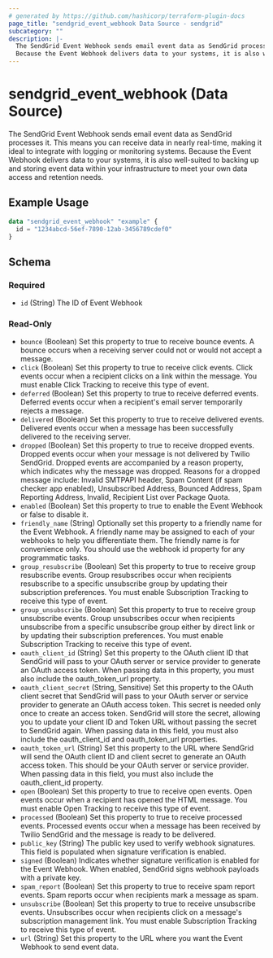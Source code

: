 ```yaml
---
# generated by https://github.com/hashicorp/terraform-plugin-docs
page_title: "sendgrid_event_webhook Data Source - sendgrid"
subcategory: ""
description: |-
  The SendGrid Event Webhook sends email event data as SendGrid processes it. This means you can receive data in nearly real-time, making it ideal to integrate with logging or monitoring systems.
  Because the Event Webhook delivers data to your systems, it is also well-suited to backing up and storing event data within your infrastructure to meet your own data access and retention needs.
---
```


# sendgrid_event_webhook (Data Source)

The SendGrid Event Webhook sends email event data as SendGrid processes it. This means you can receive data in nearly real-time, making it ideal to integrate with logging or monitoring systems.
Because the Event Webhook delivers data to your systems, it is also well-suited to backing up and storing event data within your infrastructure to meet your own data access and retention needs.

## Example Usage

```terraform
data "sendgrid_event_webhook" "example" {
  id = "1234abcd-56ef-7890-12ab-3456789cdef0"
}
```

<!-- schema generated by tfplugindocs -->
## Schema

### Required

- `id` (String) The ID of Event Webhook

### Read-Only

- `bounce` (Boolean) Set this property to true to receive bounce events. A bounce occurs when a receiving server could not or would not accept a message.
- `click` (Boolean) Set this property to true to receive click events. Click events occur when a recipient clicks on a link within the message. You must enable Click Tracking to receive this type of event.
- `deferred` (Boolean) Set this property to true to receive deferred events. Deferred events occur when a recipient's email server temporarily rejects a message.
- `delivered` (Boolean) Set this property to true to receive delivered events. Delivered events occur when a message has been successfully delivered to the receiving server.
- `dropped` (Boolean) Set this property to true to receive dropped events. Dropped events occur when your message is not delivered by Twilio SendGrid. Dropped events are accompanied by a reason property, which indicates why the message was dropped. Reasons for a dropped message include: Invalid SMTPAPI header, Spam Content (if spam checker app enabled), Unsubscribed Address, Bounced Address, Spam Reporting Address, Invalid, Recipient List over Package Quota.
- `enabled` (Boolean) Set this property to true to enable the Event Webhook or false to disable it.
- `friendly_name` (String) Optionally set this property to a friendly name for the Event Webhook. A friendly name may be assigned to each of your webhooks to help you differentiate them. The friendly name is for convenience only. You should use the webhook id property for any programmatic tasks.
- `group_resubscribe` (Boolean) Set this property to true to receive group resubscribe events. Group resubscribes occur when recipients resubscribe to a specific unsubscribe group by updating their subscription preferences. You must enable Subscription Tracking to receive this type of event.
- `group_unsubscribe` (Boolean) Set this property to true to receive group unsubscribe events. Group unsubscribes occur when recipients unsubscribe from a specific unsubscribe group either by direct link or by updating their subscription preferences. You must enable Subscription Tracking to receive this type of event.
- `oauth_client_id` (String) Set this property to the OAuth client ID that SendGrid will pass to your OAuth server or service provider to generate an OAuth access token. When passing data in this property, you must also include the oauth_token_url property.
- `oauth_client_secret` (String, Sensitive) Set this property to the OAuth client secret that SendGrid will pass to your OAuth server or service provider to generate an OAuth access token. This secret is needed only once to create an access token. SendGrid will store the secret, allowing you to update your client ID and Token URL without passing the secret to SendGrid again. When passing data in this field, you must also include the oauth_client_id and oauth_token_url properties.
- `oauth_token_url` (String) Set this property to the URL where SendGrid will send the OAuth client ID and client secret to generate an OAuth access token. This should be your OAuth server or service provider. When passing data in this field, you must also include the oauth_client_id property.
- `open` (Boolean) Set this property to true to receive open events. Open events occur when a recipient has opened the HTML message. You must enable Open Tracking to receive this type of event.
- `processed` (Boolean) Set this property to true to receive processed events. Processed events occur when a message has been received by Twilio SendGrid and the message is ready to be delivered.
- `public_key` (String) The public key used to verify webhook signatures. This field is populated when signature verification is enabled.
- `signed` (Boolean) Indicates whether signature verification is enabled for the Event Webhook. When enabled, SendGrid signs webhook payloads with a private key.
- `spam_report` (Boolean) Set this property to true to receive spam report events. Spam reports occur when recipients mark a message as spam.
- `unsubscribe` (Boolean) Set this property to true to receive unsubscribe events. Unsubscribes occur when recipients click on a message's subscription management link. You must enable Subscription Tracking to receive this type of event.
- `url` (String) Set this property to the URL where you want the Event Webhook to send event data.
